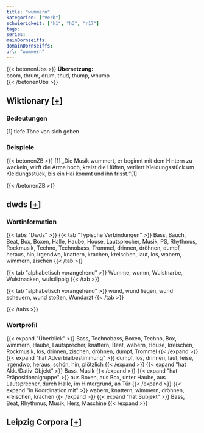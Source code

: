 ```yaml
---
title: "wummern"
kategorien: ["Verb"]
schwierigkeit: ["k1", "h3", "r17"]
tags:
series:
mainDornseiffs:
domainDornseiffs:
url: "wummern"
---
```


{{< betonenÜbs >}}
**Übersetzung:**  
boom, thrum, drum, thud, thump, whump  
{{< /betonenÜbs >}}

## Wiktionary [[+](https://de.wiktionary.org/wiki/wummern)]

### Bedeutungen
[1] tiefe Töne von sich geben  

### Beispiele
{{< betonenZB >}}
[1] „Die Musik wummert, er beginnt mit dem Hintern zu wackeln, wirft die Arme hoch, kreist die Hüften, verliert Kleidungsstück um Kleidungsstück, bis ein Hai kommt und ihn frisst.“[1]  

{{< /betonenZB >}}


## dwds [[+](https://www.dwds.de/wb/wummern)]

### Wortinformation
{{< tabs "Dwds" >}}
{{< tab "Typische Verbindungen" >}}
Bass, Bauch, Beat, Box, Boxen, Halle, Haube, House, Lautsprecher, Musik, PS, Rhythmus, Rockmusik, Techno, Technobass, Trommel, drinnen, dröhnen, dumpf, heraus, hin, irgendwo, knattern, krachen, kreischen, laut, los, wabern, wimmern, zischen
{{< /tab >}}

{{< tab "alphabetisch vorangehend" >}}
Wumme, wumm, Wulstnarbe, Wulstnacken, wulstlippig
{{< /tab >}}

{{< tab "alphabetisch vorangehend" >}}
wund, wund liegen, wund scheuern, wund stoßen, Wundarzt
{{< /tab >}}

{{< /tabs >}}

### Wortprofil
{{< expand "Überblick" >}} Bass, Technobass, Boxen, Techno, Box, wimmern, Haube, Lautsprecher, knattern, Beat, wabern, House, kreischen, Rockmusik, los, drinnen, zischen, dröhnen, dumpf, Trommel {{< /expand >}}
{{< expand "hat Adverbialbestimmung" >}} dumpf, los, drinnen, laut, leise, irgendwo, heraus, schön, hin, plötzlich {{< /expand >}}
{{< expand "hat Akk./Dativ-Objekt" >}} Bass, Musik {{< /expand >}}
{{< expand "hat Präpositionalgruppe" >}} aus Boxen, aus Box, unter Haube, aus Lautsprecher, durch Halle, im Hintergrund, an Tür {{< /expand >}}
{{< expand "in Koordination mit" >}} wabern, knattern, wimmern, dröhnen, kreischen, krachen {{< /expand >}}
{{< expand "hat Subjekt" >}} Bass, Beat, Rhythmus, Musik, Herz, Maschine {{< /expand >}}

## Leipzig Corpora [[+](https://corpora.uni-leipzig.de/en/res?word=wummern&corpusId=deu_newscrawl-public_2018)]

